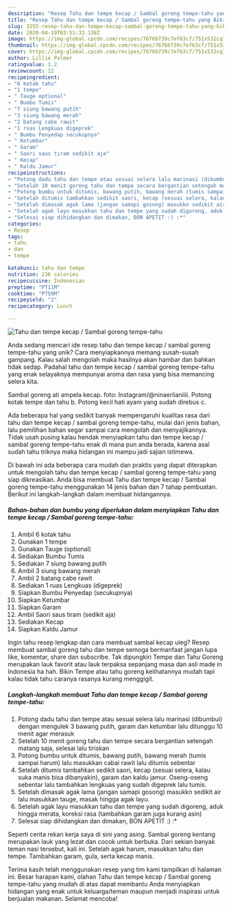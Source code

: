 ```yaml
---
description: "Resep Tahu dan tempe kecap / Sambal goreng tempe-tahu yang Bikin Ngiler"
title: "Resep Tahu dan tempe kecap / Sambal goreng tempe-tahu yang Bikin Ngiler"
slug: 3255-resep-tahu-dan-tempe-kecap-sambal-goreng-tempe-tahu-yang-bikin-ngiler
date: 2020-04-19T03:51:33.138Z
image: https://img-global.cpcdn.com/recipes/7676b739c7ef63cf/751x532cq70/tahu-dan-tempe-kecap-sambal-goreng-tempe-tahu-foto-resep-utama.jpg
thumbnail: https://img-global.cpcdn.com/recipes/7676b739c7ef63cf/751x532cq70/tahu-dan-tempe-kecap-sambal-goreng-tempe-tahu-foto-resep-utama.jpg
cover: https://img-global.cpcdn.com/recipes/7676b739c7ef63cf/751x532cq70/tahu-dan-tempe-kecap-sambal-goreng-tempe-tahu-foto-resep-utama.jpg
author: Lillie Palmer
ratingvalue: 3.2
reviewcount: 12
recipeingredient:
- "6 kotak tahu"
- "1 tempe"
- " Tauge optional"
- " Bumbu Tumis"
- "7 siung bawang putih"
- "3 siung bawang merah"
- "2 batang cabe rawit"
- "1 ruas Lengkuas digeprek"
- " Bumbu Penyedap secukupnya"
- " Ketumbar"
- " Garam"
- " Saori saus tiram sedikit aja"
- " Kecap"
- " Kaldu Jamur"
recipeinstructions:
- "Potong dadu tahu dan tempe atau sesuai selera lalu marinasi (dibumbui) dengan mengulek 3 bawang putih, garam dan ketumbar lalu ditunggu 10 menit agar merasuk"
- "Setelah 10 menit goreng tahu dan tempe secara bergantian setengah matang saja, selesai lalu tiriskan"
- "Potong bumbu untuk ditumis, bawang putih, bawang merah (tumis sampai harum) lalu masukkan cabai rawit lalu ditumis sebentar"
- "Setelah ditumis tambahkan sedikit saori, kecap (sesuai selera, kalau suka manis bisa dibanyakin), garam dan kaldu jamur. Oseng-oseng sebentar lalu tambahkan lengkuas yang sudah digeprek lalu tumis."
- "Setelah dimasak agak lama (jangan samapi gosong) masukkn sedikit air lalu masukkan tauge, masak hingga agak layu."
- "Setelah agak layu masukkan tahu dan tempe yang sudah digoreng, aduk hingga merata, koreksi rasa (tambahkan garam juga kurang asin)"
- "Selesai siap dihidangkan dan dimakan, BON APETIT :) :*"
categories:
- Resep
tags:
- tahu
- dan
- tempe

katakunci: tahu dan tempe 
nutrition: 236 calories
recipecuisine: Indonesian
preptime: "PT11M"
cooktime: "PT59M"
recipeyield: "2"
recipecategory: Lunch

---
```



![Tahu dan tempe kecap / Sambal goreng tempe-tahu](https://img-global.cpcdn.com/recipes/7676b739c7ef63cf/751x532cq70/tahu-dan-tempe-kecap-sambal-goreng-tempe-tahu-foto-resep-utama.jpg)

Anda sedang mencari ide resep tahu dan tempe kecap / sambal goreng tempe-tahu yang unik? Cara menyiapkannya memang susah-susah gampang. Kalau salah mengolah maka hasilnya akan hambar dan bahkan tidak sedap. Padahal tahu dan tempe kecap / sambal goreng tempe-tahu yang enak selayaknya mempunyai aroma dan rasa yang bisa memancing selera kita.

Sambal goreng ati ampela kecap. foto: Instagram/@ninaerlianiiii. Potong kotak tempe dan tahu b. Potong kecil hati ayam yang sudah direbus c.

Ada beberapa hal yang sedikit banyak mempengaruhi kualitas rasa dari tahu dan tempe kecap / sambal goreng tempe-tahu, mulai dari jenis bahan, lalu pemilihan bahan segar sampai cara mengolah dan menyajikannya. Tidak usah pusing kalau hendak menyiapkan tahu dan tempe kecap / sambal goreng tempe-tahu enak di mana pun anda berada, karena asal sudah tahu triknya maka hidangan ini mampu jadi sajian istimewa.


Di bawah ini ada beberapa cara mudah dan praktis yang dapat diterapkan untuk mengolah tahu dan tempe kecap / sambal goreng tempe-tahu yang siap dikreasikan. Anda bisa membuat Tahu dan tempe kecap / Sambal goreng tempe-tahu menggunakan 14 jenis bahan dan 7 tahap pembuatan. Berikut ini langkah-langkah dalam membuat hidangannya.

<!--inarticleads1-->

##### Bahan-bahan dan bumbu yang diperlukan dalam menyiapkan Tahu dan tempe kecap / Sambal goreng tempe-tahu:

1. Ambil 6 kotak tahu
1. Gunakan 1 tempe
1. Gunakan  Tauge (optional)
1. Sediakan  Bumbu Tumis
1. Sediakan 7 siung bawang putih
1. Ambil 3 siung bawang merah
1. Ambil 2 batang cabe rawit
1. Sediakan 1 ruas Lengkuas (digeprek)
1. Siapkan  Bumbu Penyedap (secukupnya)
1. Siapkan  Ketumbar
1. Siapkan  Garam
1. Ambil  Saori saus tiram (sedikit aja)
1. Sediakan  Kecap
1. Siapkan  Kaldu Jamur


Ingin tahu resep lengkap dan cara membuat sambal kecap uleg? Resep membuat sambal goreng tahu dan tempe semoga bermanfaat jangan lupa like, komentar, share dan subscribe. Tak dipungkiri Tempe dan Tahu Goreng merupakan lauk favorit atau lauk terpaksa sepanjang masa dan asli made in Indonesia ha hah. Bikin Tempe atau tahu goreng kelihatannya mudah tapi kalau tidak tahu caranya rasanya kurang menggigit. 

<!--inarticleads2-->

##### Langkah-langkah membuat Tahu dan tempe kecap / Sambal goreng tempe-tahu:

1. Potong dadu tahu dan tempe atau sesuai selera lalu marinasi (dibumbui) dengan mengulek 3 bawang putih, garam dan ketumbar lalu ditunggu 10 menit agar merasuk
1. Setelah 10 menit goreng tahu dan tempe secara bergantian setengah matang saja, selesai lalu tiriskan
1. Potong bumbu untuk ditumis, bawang putih, bawang merah (tumis sampai harum) lalu masukkan cabai rawit lalu ditumis sebentar
1. Setelah ditumis tambahkan sedikit saori, kecap (sesuai selera, kalau suka manis bisa dibanyakin), garam dan kaldu jamur. Oseng-oseng sebentar lalu tambahkan lengkuas yang sudah digeprek lalu tumis.
1. Setelah dimasak agak lama (jangan samapi gosong) masukkn sedikit air lalu masukkan tauge, masak hingga agak layu.
1. Setelah agak layu masukkan tahu dan tempe yang sudah digoreng, aduk hingga merata, koreksi rasa (tambahkan garam juga kurang asin)
1. Selesai siap dihidangkan dan dimakan, BON APETIT :) :*


Seperti cerita rekan kerja saya di sini yang asing. Sambal goreng kentang merupakan lauk yang lezat dan cocok untuk berbuka. Dari sekian banyak teman nasi tersebut, kali ini. Setelah agak harum, masukkan tahu dan tempe. Tambahkan garam, gula, serta kecap manis. 

Terima kasih telah menggunakan resep yang tim kami tampilkan di halaman ini. Besar harapan kami, olahan Tahu dan tempe kecap / Sambal goreng tempe-tahu yang mudah di atas dapat membantu Anda menyiapkan hidangan yang enak untuk keluarga/teman maupun menjadi inspirasi untuk berjualan makanan. Selamat mencoba!
